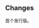 ## Changes

<!-- ![Downloads](https://img.shields.io/github/downloads/Ljzd-PRO/KToolBox/v0.13.0/total) -->

首个发行版。

<!-- ### 💡 新特性 -->

<!-- ### 🪲 修复 -->

<!-- **Full Changelog**: https://github.com/Ljzd-PRO/HL2-DGLabInjuryExperienceMod/compare/v0.12.0...v0.13.0 -->